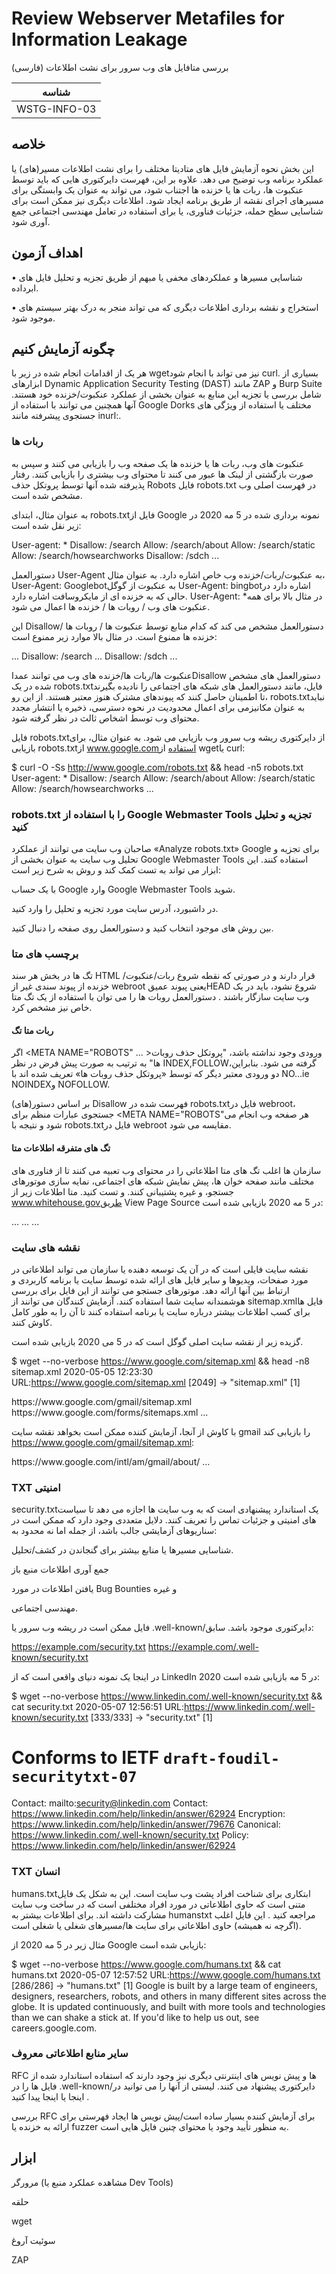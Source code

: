 # Review Webserver Metafiles for Information Leakage

بررسی متافایل های وب سرور برای نشت اطلاعات (فارسی)

|شناسه          |
|------------|
|WSTG-INFO-03|

## خلاصه

این بخش نحوه آزمایش فایل های متادیتا مختلف را برای نشت اطلاعات مسیر(های) یا عملکرد برنامه وب توضیح می دهد. علاوه بر این، فهرست دایرکتوری هایی که باید توسط عنکبوت ها، ربات ها یا خزنده ها اجتناب شود، می تواند به عنوان یک وابستگی برای مسیرهای اجرای نقشه از طریق برنامه ایجاد شود. اطلاعات دیگری نیز ممکن است برای شناسایی سطح حمله، جزئیات فناوری، یا برای استفاده در تعامل مهندسی اجتماعی جمع آوری شود.

## اهداف آزمون

• شناسایی مسیرها و عملکردهای مخفی یا مبهم از طریق تجزیه و تحلیل فایل های ابرداده.

• استخراج و نقشه برداری اطلاعات دیگری که می تواند منجر به درک بهتر سیستم های موجود شود.

## چگونه آزمایش کنیم

هر یک از اقدامات انجام شده در زیر با wgetنیز می تواند با انجام شود curl. بسیاری از ابزارهای Dynamic Application Security Testing (DAST) مانند ZAP و Burp Suite شامل بررسی یا تجزیه این منابع به عنوان بخشی از عملکرد عنکبوت/خزنده خود هستند. آنها همچنین می توانند با استفاده از Google Dorks مختلف یا استفاده از ویژگی های جستجوی پیشرفته مانند inurl:.

### ربات ها

عنکبوت های وب، ربات ها یا خزنده ها یک صفحه وب را بازیابی می کنند و سپس به صورت بازگشتی از لینک ها عبور می کنند تا محتوای وب بیشتری را بازیابی کنند. رفتار پذیرفته شده آنها توسط پروتکل حذف Robots فایل robots.txt در فهرست اصلی وب مشخص شده است.

به عنوان مثال، ابتدای robots.txtفایل از Google نمونه برداری شده در 5 مه 2020 در زیر نقل شده است:

User-agent: *
Disallow: /search
Allow: /search/about
Allow: /search/static
Allow: /search/howsearchworks
Disallow: /sdch
...

دستورالعمل User-Agent به عنکبوت/ربات/خزنده وب خاص اشاره دارد. به عنوان مثال، User-Agent: Googlebotبه عنکبوت از گوگل User-Agent: bingbotاشاره دارد در حالی که به خزنده ای از مایکروسافت اشاره دارد. User-Agent: *در مثال بالا برای همه عنکبوت های وب / روبات ها / خزنده ها اعمال می شود.

این Disallowدستورالعمل مشخص می کند که کدام منابع توسط عنکبوت ها / روبات ها / خزنده ها ممنوع است. در مثال بالا موارد زیر ممنوع است:

...
Disallow: /search
...
Disallow: /sdch
...

عنکبوت ها/ربات ها/خزنده های وب می توانند عمداDisallow دستورالعمل های مشخص شده در یک robots.txtفایل، مانند دستورالعمل های شبکه های اجتماعی را نادیده بگیرند تا اطمینان حاصل کنند که پیوندهای مشترک هنوز معتبر هستند. از این رو، robots.txtنباید به عنوان مکانیزمی برای اعمال محدودیت در نحوه دسترسی، ذخیره یا انتشار مجدد محتوای وب توسط اشخاص ثالث در نظر گرفته شود.

فایل robots.txtاز دایرکتوری ریشه وب سرور وب بازیابی می شود. به عنوان مثال، برای بازیابی robots.txtاز www.google.comاستفاده از wgetیا curl:

$ curl -O -Ss http://www.google.com/robots.txt && head -n5 robots.txt
User-agent: *
Disallow: /search
Allow: /search/about
Allow: /search/static
Allow: /search/howsearchworks
...

### robots.txt را با استفاده از Google Webmaster Tools تجزیه و تحلیل کنید

صاحبان وب سایت می توانند از عملکرد «Analyze robots.txt» Google برای تجزیه و تحلیل وب سایت به عنوان بخشی از Google Webmaster Tools استفاده کنند. این ابزار می تواند به تست کمک کند و روش به شرح زیر است:

با یک حساب Google وارد Google Webmaster Tools شوید.

در داشبورد، آدرس سایت مورد تجزیه و تحلیل را وارد کنید.

بین روش های موجود انتخاب کنید و دستورالعمل روی صفحه را دنبال کنید.

### برچسب های متا

<META>تگ ها در بخش هر سند HTML قرار دارند و در صورتی که نقطه شروع ربات/عنکبوت/خزنده از پیوند سندی غیر از webroot یعنی پیوند عمیقHEAD شروع نشود، باید در یک وب سایت سازگار باشند . دستورالعمل روبات ها را می توان با استفاده از یک تگ متا خاص نیز مشخص کرد.

#### ربات متا تگ
اگر <META NAME="ROBOTS" ... >ورودی وجود نداشته باشد، "پروتکل حذف روبات ها" به ترتیب به صورت پیش فرض در نظر INDEX,FOLLOWگرفته می شود. بنابراین، دو ورودی معتبر دیگر که توسط «پروتکل حذف روبات ها» تعریف شده اند با NO...ie NOINDEXو NOFOLLOW.

بر اساس دستور(های) Disallow فهرست شده در robots.txtفایل در webroot، جستجوی عبارات منظم برای <META NAME="ROBOTS"هر صفحه وب انجام می شود و نتیجه با robots.txtفایل در webroot مقایسه می شود.

#### تگ های متفرقه اطلاعات متا
                                                                                                  
سازمان ها اغلب تگ های متا اطلاعاتی را در محتوای وب تعبیه می کنند تا از فناوری های مختلف مانند صفحه خوان ها، پیش نمایش شبکه های اجتماعی، نمایه سازی موتورهای جستجو، و غیره پشتیبانی کنند. و تست کنید. متا اطلاعات زیر از www.whitehouse.govطریق View Page Source در 5 مه 2020 بازیابی شده است:

...
<meta property="og:locale" content="en_US" />
<meta property="og:type" content="website" />
<meta property="og:title" content="The White House" />
<meta property="og:description" content="We, the citizens of America, are now joined in a great national effort to rebuild our country and to restore its promise for all. – President Donald Trump." />
<meta property="og:url" content="https://www.whitehouse.gov/" />
<meta property="og:site_name" content="The White House" />
<meta property="fb:app_id" content="1790466490985150" />
<meta property="og:image" content="https://www.whitehouse.gov/wp-content/uploads/2017/12/wh.gov-share-img_03-1024x538.png" />
<meta property="og:image:secure_url" content="https://www.whitehouse.gov/wp-content/uploads/2017/12/wh.gov-share-img_03-1024x538.png" />
<meta name="twitter:card" content="summary_large_image" />
<meta name="twitter:description" content="We, the citizens of America, are now joined in a great national effort to rebuild our country and to restore its promise for all. – President Donald Trump." />
<meta name="twitter:title" content="The White House" />
<meta name="twitter:site" content="@whitehouse" />
<meta name="twitter:image" content="https://www.whitehouse.gov/wp-content/uploads/2017/12/wh.gov-share-img_03-1024x538.png" />
<meta name="twitter:creator" content="@whitehouse" />
...
<meta name="apple-mobile-web-app-title" content="The White House">
<meta name="application-name" content="The White House">
<meta name="msapplication-TileColor" content="#0c2644">
<meta name="theme-color" content="#f5f5f5">
...

### نقشه های سایت
  
نقشه سایت فایلی است که در آن یک توسعه دهنده یا سازمان می تواند اطلاعاتی در مورد صفحات، ویدیوها و سایر فایل های ارائه شده توسط سایت یا برنامه کاربردی و ارتباط بین آنها ارائه دهد. موتورهای جستجو می توانند از این فایل برای بررسی هوشمندانه سایت شما استفاده کنند. آزمایش کنندگان می توانند از sitemap.xmlفایل ها برای کسب اطلاعات بیشتر درباره سایت یا برنامه استفاده کنند تا آن را به طور کامل کاوش کنند.

گزیده زیر از نقشه سایت اصلی گوگل است که در 5 می 2020 بازیابی شده است.

$ wget --no-verbose https://www.google.com/sitemap.xml && head -n8 sitemap.xml
2020-05-05 12:23:30 URL:https://www.google.com/sitemap.xml [2049] -> "sitemap.xml" [1]

<?xml version="1.0" encoding="UTF-8"?>
<sitemapindex xmlns="http://www.google.com/schemas/sitemap/0.84">
  <sitemap>
    <loc>https://www.google.com/gmail/sitemap.xml</loc>
  </sitemap>
  <sitemap>
    <loc>https://www.google.com/forms/sitemaps.xml</loc>
  </sitemap>
...

با کاوش از آنجا، آزمایش کننده ممکن است بخواهد نقشه سایت gmail را بازیابی کند https://www.google.com/gmail/sitemap.xml:

<?xml version="1.0" encoding="UTF-8"?>
<urlset xmlns="http://www.sitemaps.org/schemas/sitemap/0.9" xmlns:xhtml="http://www.w3.org/1999/xhtml">
  <url>
    <loc>https://www.google.com/intl/am/gmail/about/</loc>
    <xhtml:link href="https://www.google.com/gmail/about/" hreflang="x-default" rel="alternate"/>
    <xhtml:link href="https://www.google.com/intl/el/gmail/about/" hreflang="el" rel="alternate"/>
    <xhtml:link href="https://www.google.com/intl/it/gmail/about/" hreflang="it" rel="alternate"/>
    <xhtml:link href="https://www.google.com/intl/ar/gmail/about/" hreflang="ar" rel="alternate"/>
...

### TXT امنیتی

security.txtیک استاندارد پیشنهادی است که به وب سایت ها اجازه می دهد تا سیاست های امنیتی و جزئیات تماس را تعریف کنند. دلایل متعددی وجود دارد که ممکن است در سناریوهای آزمایشی جالب باشد، از جمله اما نه محدود به:

شناسایی مسیرها یا منابع بیشتر برای گنجاندن در کشف/تحلیل.
    
جمع آوری اطلاعات منبع باز
    
یافتن اطلاعات در مورد Bug Bounties و غیره
    
مهندسی اجتماعی.
    
فایل ممکن است در ریشه وب سرور یا .well-known/دایرکتوری موجود باشد. سابق:

https://example.com/security.txt
https://example.com/.well-known/security.txt

در اینجا یک نمونه دنیای واقعی است که از LinkedIn 2020 در 5 مه بازیابی شده است:

$ wget --no-verbose https://www.linkedin.com/.well-known/security.txt && cat security.txt
2020-05-07 12:56:51 URL:https://www.linkedin.com/.well-known/security.txt [333/333] -> "security.txt" [1]
# Conforms to IETF `draft-foudil-securitytxt-07`
Contact: mailto:security@linkedin.com
Contact: https://www.linkedin.com/help/linkedin/answer/62924
Encryption: https://www.linkedin.com/help/linkedin/answer/79676
Canonical: https://www.linkedin.com/.well-known/security.txt
Policy: https://www.linkedin.com/help/linkedin/answer/62924
### TXT انسان

humans.txtابتکاری برای شناخت افراد پشت وب سایت است. این به شکل یک فایل متنی است که حاوی اطلاعاتی در مورد افراد مختلفی است که در ساخت وب سایت مشارکت داشته اند. برای اطلاعات بیشتر به humanstxt مراجعه کنید . این فایل اغلب (اگرچه نه همیشه) حاوی اطلاعاتی برای سایت ها/مسیرهای شغلی یا شغلی است.

مثال زیر در 5 مه 2020 از Google بازیابی شده است:

$ wget --no-verbose  https://www.google.com/humans.txt && cat humans.txt
2020-05-07 12:57:52 URL:https://www.google.com/humans.txt [286/286] -> "humans.txt" [1]
Google is built by a large team of engineers, designers, researchers, robots, and others in many different sites across the globe. It is updated continuously, and built with more tools and technologies than we can shake a stick at. If you'd like to help us out, see careers.google.com.

### سایر منابع اطلاعاتی معروف

RFC ها و پیش نویس های اینترنتی دیگری نیز وجود دارند که استفاده استاندارد شده از فایل ها را در .well-known/دایرکتوری پیشنهاد می کنند. لیستی از آنها را می توانید در اینجا یا اینجا پیدا کنید .

بررسی RFC برای آزمایش کننده بسیار ساده است/پیش نویس ها ایجاد فهرستی برای ارائه به خزنده یا fuzzer به منظور تأیید وجود یا محتوای چنین فایل هایی است.

## ابزار

مرورگر (مشاهده عملکرد منبع یا Dev Tools)

حلقه

wget

سوئیت آروغ

ZAP

